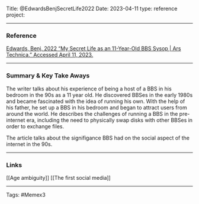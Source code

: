 Title: @EdwardsBenjSecretLife2022  Date: 2023-04-11 type: reference project:

---

### Reference

[Edwards, Benj. 2022 “My Secret Life as an 11-Year-Old BBS Sysop | Ars Technica.” Accessed April 11, 2023.](https://arstechnica.com/information-technology/2022/12/my-secret-life-as-an-11-year-old-bbs-sysop/)

---

### Summary & Key Take Aways

The writer talks about his experience of being a host of a BBS in his bedroom in the 90s as a 11 year old. He discovered BBSes in the early 1980s and became fascinated with the idea of running his own. With the help of his father, he set up a BBS in his bedroom and began to attract users from around the world. He describes the challenges of running a BBS in the pre-internet era, including the need to physically swap disks with other BBSes in order to exchange files.

The article talks about the signifigance BBS had on the social aspect of the internet in the 90s.

---

### Links
[[Age ambiguity]]
[[The first social media]]

---

Tags: #Memex3 